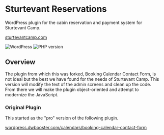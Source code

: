 # Sturtevant Reservations

WordPress plugin for the cabin reservation and payment system for Sturtevant Camp.

[sturtevantcamp.com](http://sturtevantcamp.com/)

![WordPress](https://img.shields.io/wordpress/v/akismet.svg?style=flat-square)
![PHP version](https://img.shields.io/php-eye/symfony/symfony.svg?style=flat-square)

## Overview

The plugin from which this was forked, Booking Calendar Contact Form, is not ideal but the best we have found for the needs of Sturtevant Camp. This version will modify the text of the admin screens and clean up the code. From there we will make the plugin object-oriented and attempt to modernize the JavaScript.

### Original Plugin

This started as the "pro" version of the following plugin.

[wordpress.dwbooster.com/calendars/booking-calendar-contact-form](http://wordpress.dwbooster.com/calendars/booking-calendar-contact-form)
